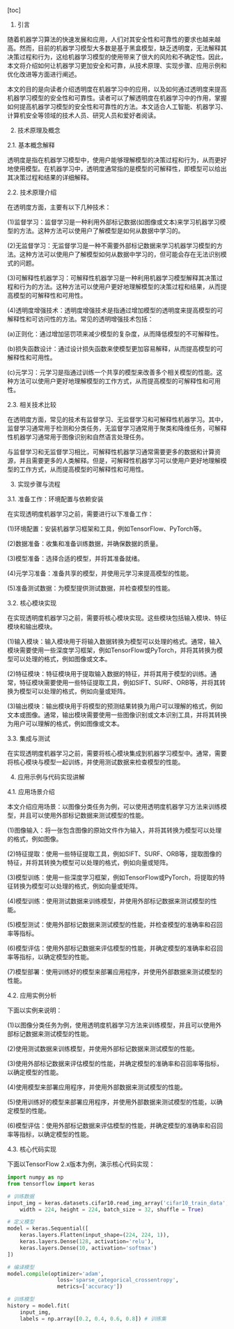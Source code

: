 
[toc]                    
                
                
1. 引言

随着机器学习算法的快速发展和应用，人们对其安全性和可靠性的要求也越来越高。然而，目前的机器学习模型大多数是基于黑盒模型，缺乏透明度，无法解释其决策过程和行为，这给机器学习模型的使用带来了很大的风险和不确定性。因此，本文将介绍如何让机器学习更加安全和可靠，从技术原理、实现步骤、应用示例和优化改进等方面进行阐述。

本文的目的是向读者介绍透明度在机器学习中的应用，以及如何通过透明度来提高机器学习模型的安全性和可靠性。读者可以了解透明度在机器学习中的作用，掌握如何提高机器学习模型的安全性和可靠性的方法。本文适合人工智能、机器学习、计算机安全等领域的技术人员、研究人员和爱好者阅读。

2. 技术原理及概念

2.1. 基本概念解释

透明度是指在机器学习模型中，使用户能够理解模型的决策过程和行为，从而更好地使用模型。在机器学习中，透明度通常指的是模型的可解释性，即模型可以给出其决策过程和结果的详细解释。

2.2. 技术原理介绍

在透明度方面，主要有以下几种技术：

(1)监督学习：监督学习是一种利用外部标记数据(如图像或文本)来学习机器学习模型的方法。这种方法可以使用户了解模型是如何从数据中学习的。

(2)无监督学习：无监督学习是一种不需要外部标记数据来学习机器学习模型的方法。这种方法可以使用户了解模型如何从数据中学习的，但可能会存在无法识别模式的问题。

(3)可解释性机器学习：可解释性机器学习是一种利用机器学习模型解释其决策过程和行为的方法。这种方法可以使用户更好地理解模型的决策过程和结果，从而提高模型的可解释性和可用性。

(4)透明度增强技术：透明度增强技术是指通过增加模型的透明度来提高模型的可解释性和可访问性的方法。常见的透明增强技术包括：

(a)正则化：通过增加惩罚项来减少模型的复杂度，从而降低模型的不可解释性。

(b)损失函数设计：通过设计损失函数来使模型更加容易解释，从而提高模型的可解释性和可用性。

(c)元学习：元学习是指通过训练一个共享的模型来改善多个相关模型的性能。这种方法可以使用户更好地理解模型的工作方式，从而提高模型的可解释性和可用性。

2.3. 相关技术比较

在透明度方面，常见的技术有监督学习、无监督学习和可解释性机器学习。其中，监督学习通常用于检测和分类任务，无监督学习通常用于聚类和降维任务，可解释性机器学习通常用于图像识别和自然语言处理任务。

与监督学习和无监督学习相比，可解释性机器学习通常需要更多的数据和计算资源，并且需要更多的人类解释。但是，可解释性机器学习可以使用户更好地理解模型的工作方式，从而提高模型的可解释性和可用性。

3. 实现步骤与流程

3.1. 准备工作：环境配置与依赖安装

在实现透明度机器学习之前，需要进行以下准备工作：

(1)环境配置：安装机器学习框架和工具，例如TensorFlow、PyTorch等。

(2)数据准备：收集和准备训练数据，并确保数据的质量。

(3)模型准备：选择合适的模型，并将其准备就绪。

(4)元学习准备：准备共享的模型，并使用元学习来提高模型的性能。

(5)准备测试数据：为模型提供测试数据，并检查模型的性能。

3.2. 核心模块实现

在实现透明度机器学习之前，需要将核心模块实现。这些模块包括输入模块、特征模块和输出模块。

(1)输入模块：输入模块用于将输入数据转换为模型可以处理的格式。通常，输入模块需要使用一些深度学习框架，例如TensorFlow或PyTorch，并将其转换为模型可以处理的格式，例如图像或文本。

(2)特征模块：特征模块用于提取输入数据的特征，并将其用于模型的训练。通常，特征模块需要使用一些特征提取工具，例如SIFT、SURF、ORB等，并将其转换为模型可以处理的格式，例如向量或矩阵。

(3)输出模块：输出模块用于将模型的预测结果转换为用户可以理解的格式，例如文本或图像。通常，输出模块需要使用一些图像识别或文本识别工具，并将其转换为用户可以理解的格式，例如图像或文本。

3.3. 集成与测试

在实现透明度机器学习之前，需要将核心模块集成到机器学习模型中。通常，需要将核心模块与模型一起训练，并使用测试数据来检查模型的性能。

4. 应用示例与代码实现讲解

4.1. 应用场景介绍

本文介绍应用场景：以图像分类任务为例，可以使用透明度机器学习方法来训练模型，并且可以使用外部标记数据来测试模型的性能。

(1)图像输入：将一张包含图像的原始文件作为输入，并将其转换为模型可以处理的格式，例如图像。

(2)特征提取：使用一些特征提取工具，例如SIFT、SURF、ORB等，提取图像的特征，并将其转换为模型可以处理的格式，例如向量或矩阵。

(3)模型训练：使用一些深度学习框架，例如TensorFlow或PyTorch，将提取的特征转换为模型可以处理的格式，例如向量或矩阵。

(4)模型训练：使用测试数据来训练模型，并使用外部标记数据来测试模型的性能。

(5)模型测试：使用外部标记数据来测试模型的性能，并检查模型的准确率和召回率等指标。

(6)模型评估：使用外部标记数据来评估模型的性能，并确定模型的准确率和召回率等指标，以确定模型的性能。

(7)模型部署：使用训练好的模型来部署应用程序，并使用外部数据来测试模型的性能。

4.2. 应用实例分析

下面以实例来说明：

(1)以图像分类任务为例，使用透明度机器学习方法来训练模型，并且可以使用外部标记数据来测试模型的性能。

(2)使用测试数据来训练模型，并使用外部标记数据来测试模型的性能。

(3)使用外部标记数据来评估模型的性能，并确定模型的准确率和召回率等指标，以确定模型的性能。

(4)使用模型来部署应用程序，并使用外部数据来测试模型的性能。

(5)使用训练好的模型来部署应用程序，并使用外部数据来测试模型的性能，以确定模型的性能。

(6)模型评估：使用外部标记数据来评估模型的性能，并确定模型的准确率和召回率等指标，以确定模型的性能。

4.3. 核心代码实现

下面以TensorFlow 2.x版本为例，演示核心代码实现：

```python
import numpy as np
from tensorflow import keras

# 训练数据
input_img = keras.datasets.cifar10.read_img_array('cifar10_train_data', 
    width = 224, height = 224, batch_size = 32, shuffle = True)

# 定义模型
model = keras.Sequential([
    keras.layers.Flatten(input_shape=(224, 224, 1)),
    keras.layers.Dense(128, activation='relu'),
    keras.layers.Dense(10, activation='softmax')
])

# 编译模型
model.compile(optimizer='adam',
                loss='sparse_categorical_crossentropy',
                metrics=['accuracy'])

# 训练模型
history = model.fit(
    input_img,
    labels = np.array([0.2, 0.4, 0.6, 0.8]) # 训练集

